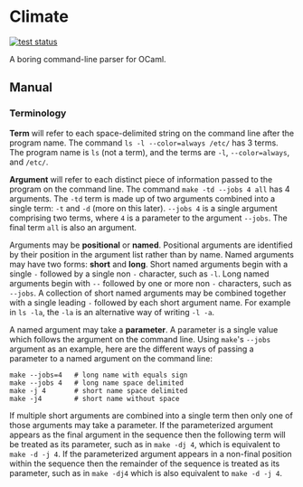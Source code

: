 # Climate

[![test status](https://github.com/gridbugs/climate/actions/workflows/test.yml/badge.svg)](https://github.com/gridbugs/climate/actions/workflows/test.yml)

A boring command-line parser for OCaml.

## Manual

### Terminology

__Term__ will refer to each space-delimited string on the command line after the
program name. The command `ls -l --color=always /etc/` has 3 terms. The program
name is `ls` (not a term), and the terms are `-l`, `--color=always`, and
`/etc/`.

__Argument__ will refer to each distinct piece of information passed to the
program on the command line. The command `make -td --jobs 4 all` has 4
arguments. The `-td` term is made up of two arguments combined into a single
term: `-t` and `-d` (more on this later). `--jobs 4` is a single argument
comprising two terms, where `4` is a parameter to the argument `--jobs`. The
final term `all` is also an argument.

Arguments may be __positional__ or __named__. Positional arguments are
identified by their position in the argument list rather than by name. Named
arguments may have two forms: __short__ and __long__. Short named arguments
begin with a single `-` followed by a single non `-` character, such as `-l`.
Long named arguments begin with `--` followed by one or more non `-` characters,
such as `--jobs`. A collection of short named arguments may be combined together
with a single leading `-` followed by each short argument name. For example in
`ls -la`, the `-la` is an alternative way of writing `-l -a`.

A named argument may take a __parameter__. A parameter is a single value which
follows the argument on the command line. Using `make`'s `--jobs` argument as an
example, here are the different ways of passing a parameter to a named argument
on the command line:

```
make --jobs=4   # long name with equals sign
make --jobs 4   # long name space delimited
make -j 4       # short name space delimited
make -j4        # short name without space
```

If multiple short arguments are combined into a single term then only one of
those arguments may take a parameter. If the parameterized argument appears as
the final argument in the sequence then the following term will be treated as
its parameter, such as in `make -dj 4`, which is equivalent to `make -d -j 4`.
If the parameterized argument appears in a non-final position within the
sequence then the remainder of the sequence is treated as its parameter, such as
in `make -dj4` which is also equivalent to `make -d -j 4`.

